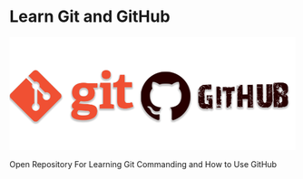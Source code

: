 # Learn Git and GitHub
![Image](./Logo.png)

Open Repository For Learning Git Commanding and How to Use GitHub
